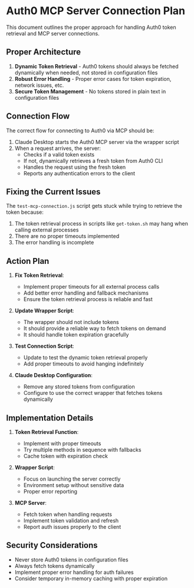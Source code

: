 # Auth0 MCP Server Connection Plan

This document outlines the proper approach for handling Auth0 token retrieval and MCP server connections.

## Proper Architecture

1. **Dynamic Token Retrieval** - Auth0 tokens should always be fetched dynamically when needed, not stored in configuration files
2. **Robust Error Handling** - Proper error cases for token expiration, network issues, etc.
3. **Secure Token Management** - No tokens stored in plain text in configuration files

## Connection Flow

The correct flow for connecting to Auth0 via MCP should be:

1. Claude Desktop starts the Auth0 MCP server via the wrapper script
2. When a request arrives, the server:
   - Checks if a valid token exists
   - If not, dynamically retrieves a fresh token from Auth0 CLI
   - Handles the request using the fresh token
   - Reports any authentication errors to the client

## Fixing the Current Issues

The `test-mcp-connection.js` script gets stuck while trying to retrieve the token because:

1. The token retrieval process in scripts like `get-token.sh` may hang when calling external processes
2. There are no proper timeouts implemented
3. The error handling is incomplete

## Action Plan

1. **Fix Token Retrieval**:

   - Implement proper timeouts for all external process calls
   - Add better error handling and fallback mechanisms
   - Ensure the token retrieval process is reliable and fast

2. **Update Wrapper Script**:

   - The wrapper should not include tokens
   - It should provide a reliable way to fetch tokens on demand
   - It should handle token expiration gracefully

3. **Test Connection Script**:

   - Update to test the dynamic token retrieval properly
   - Add proper timeouts to avoid hanging indefinitely

4. **Claude Desktop Configuration**:
   - Remove any stored tokens from configuration
   - Configure to use the correct wrapper that fetches tokens dynamically

## Implementation Details

1. **Token Retrieval Function**:

   - Implement with proper timeouts
   - Try multiple methods in sequence with fallbacks
   - Cache token with expiration check

2. **Wrapper Script**:

   - Focus on launching the server correctly
   - Environment setup without sensitive data
   - Proper error reporting

3. **MCP Server**:
   - Fetch token when handling requests
   - Implement token validation and refresh
   - Report auth issues properly to the client

## Security Considerations

- Never store Auth0 tokens in configuration files
- Always fetch tokens dynamically
- Implement proper error handling for auth failures
- Consider temporary in-memory caching with proper expiration
